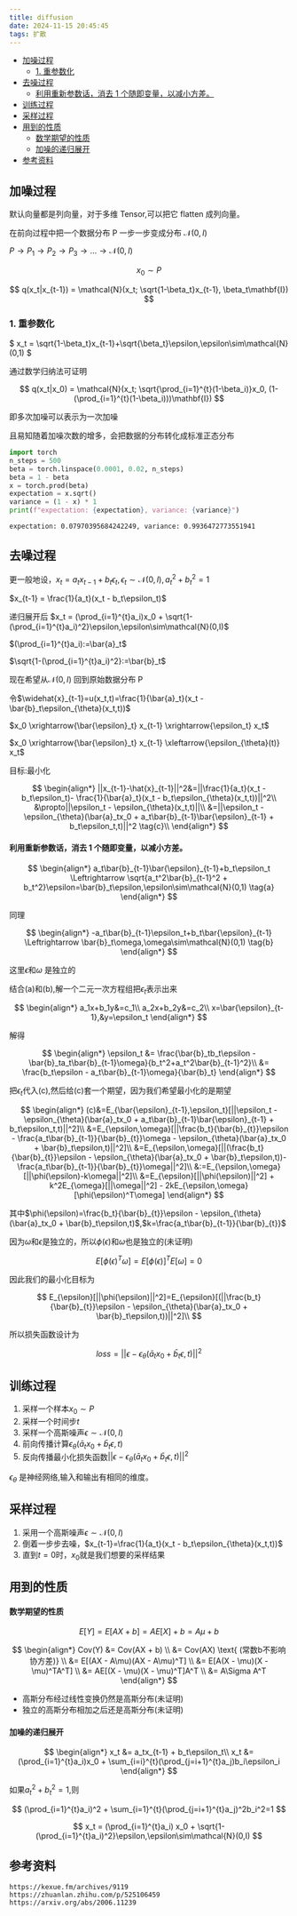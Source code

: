 ```yaml
---
title: diffusion
date: 2024-11-15 20:45:45
tags: 扩散
---
```


- [加噪过程](#加噪过程)
  - [1. 重参数化](#1-重参数化)
- [去噪过程](#去噪过程)
    - [利用重新参数话，消去 1 个随即变量，以减小方差。](#利用重新参数话消去-1-个随即变量以减小方差)
- [训练过程](#训练过程)
- [采样过程](#采样过程)
- [用到的性质](#用到的性质)
    - [数学期望的性质](#数学期望的性质)
    - [加噪的递归展开](#加噪的递归展开)
- [参考资料](#参考资料)

## 加噪过程

默认向量都是列向量，对于多维 Tensor,可以把它 flatten 成列向量。

在前向过程中把一个数据分布 P 一步一步变成分布 $\mathcal{N}(0,I)$

$P \rightarrow P_1 \rightarrow P_2 \rightarrow P_3 \rightarrow ... \rightarrow \mathcal{N}(0,I)$

$$
x_0\sim{P}
$$

$$
q(x_t|x_{t-1}) = \mathcal{N}(x_t; \sqrt{1-\beta_t}x_{t-1}, \beta_t\mathbf{I})
$$

### 1. 重参数化

$
x_t = \sqrt{1-\beta_t}x_{t-1}+\sqrt{\beta_t}\epsilon,\epsilon\sim\mathcal{N}(0,1)
$

通过数学归纳法可证明

$$
q(x_t|x_0) = \mathcal{N}(x_t; \sqrt{\prod_{i=1}^{t}(1-\beta_i)}x_0, (1-(\prod_{i=1}^{t}(1-\beta_i)))\mathbf{I})
$$

即多次加噪可以表示为一次加噪

且易知随着加噪次数的增多，会把数据的分布转化成标准正态分布

```python
import torch
n_steps = 500
beta = torch.linspace(0.0001, 0.02, n_steps)
beta = 1 - beta
x = torch.prod(beta)
expectation = x.sqrt()
variance = (1 - x) * 1
print(f"expectation: {expectation}, variance: {variance}")
```

```
expectation: 0.07970395684242249, variance: 0.9936472773551941
```

## 去噪过程

更一般地设，$x_t=a_tx_{t-1} + b_t\epsilon_t,\epsilon_t\sim \mathcal{N}(0,I),a_t^2+b_t^2=1$

$x_{t-1} = \frac{1}{a_t}(x_t - b_t\epsilon_t)$

递归展开后 $x_t = (\prod_{i=1}^{t}a_i)x_0 + \sqrt{1-(\prod_{i=1}^{t}a_i)^2}\epsilon,\epsilon\sim\mathcal{N}(0,I)$

$(\prod_{i=1}^{t}a_i):=\bar{a}_t$

$\sqrt{1-(\prod_{i=1}^{t}a_i)^2}:=\bar{b}_t$

现在希望从$\mathcal{N}(0,I)$ 回到原始数据分布 P

令$\widehat{x}_{t-1}=u(x_t,t)=\frac{1}{\bar{a}_t}(x_t - \bar{b}_t\epsilon_{\theta}(x_t,t))$

$x_0 \xrightarrow{\bar{\epsilon}_t} x_{t-1} \xrightarrow{\epsilon_t} x_t$

$x_0 \xrightarrow{\bar{\epsilon}_t} x_{t-1} \xleftarrow{\epsilon_{\theta}(t)} x_t$

目标:最小化

$$
\begin{align*}
||x_{t-1}-\hat{x}_{t-1}||^2&=||\frac{1}{a_t}(x_t - b_t\epsilon_t)- \frac{1}{\bar{a}_t}(x_t - b_t\epsilon_{\theta}(x_t,t))||^2\\
&\propto||\epsilon_t - \epsilon_{\theta}(x_t,t)||\\
&=||\epsilon_t - \epsilon_{\theta}(\bar{a}_tx_0 + a_t\bar{b}_{t-1}\bar{\epsilon}_{t-1} + b_t\epsilon_t,t)||^2 \tag{c}\\
\end{align*}
$$

#### 利用重新参数话，消去 1 个随即变量，以减小方差。

$$
\begin{align*}
a_t\bar{b}_{t-1}\bar{\epsilon}_{t-1}+b_t\epsilon_t \Leftrightarrow \sqrt{a_t^2\bar{b}_{t-1}^2 + b_t^2}\epsilon=\bar{b}_t\epsilon,\epsilon\sim\mathcal{N}(0,1) \tag{a}
\end{align*}
$$

同理

$$
\begin{align*}
-a_t\bar{b}_{t-1}\epsilon_t+b_t\bar{\epsilon}_{t-1} \Leftrightarrow \bar{b}_t\omega,\omega\sim\mathcal{N}(0,1) \tag{b}
\end{align*}
$$

这里$\epsilon$和$\omega$ 是独立的

结合(a)和(b),解一个二元一次方程组把$\epsilon_t$表示出来

$$
\begin{align*}
a_1x+b_1y&=c_1\\
a_2x+b_2y&=c_2\\
x=\bar{\epsilon}_{t-1},&y=\epsilon_t
\end{align*}
$$

解得

$$
\begin{align*}
\epsilon_t &= \frac{\bar{b}_tb_t\epsilon - \bar{b}_ta_t\bar{b}_{t-1}\omega}{b_t^2+a_t^2\bar{b}_{t-1}^2}\\
&= \frac{b_t\epsilon - a_t\bar{b}_{t-1}\omega}{\bar{b}_t}
\end{align*}
$$

把$\epsilon_t$代入(c),然后给(c)套一个期望，因为我们希望最小化的是期望

$$
\begin{align*}
(c)&=E_{\bar{\epsilon}_{t-1},\epsilon_t}[||\epsilon_t - \epsilon_{\theta}(\bar{a}_tx_0 + a_t\bar{b}_{t-1}\bar{\epsilon}_{t-1} + b_t\epsilon_t,t)||^2]\\
&=E_{\epsilon,\omega}[||\frac{b_t}{\bar{b}_{t}}\epsilon - \frac{a_t\bar{b}_{t-1}}{\bar{b}_{t}}\omega - \epsilon_{\theta}(\bar{a}_tx_0 + \bar{b}_t\epsilon,t)||^2]\\
&=E_{\epsilon,\omega}[||(\frac{b_t}{\bar{b}_{t}}\epsilon - \epsilon_{\theta}(\bar{a}_tx_0 + \bar{b}_t\epsilon,t))- \frac{a_t\bar{b}_{t-1}}{\bar{b}_{t}}\omega||^2]\\
&:=E_{\epsilon,\omega}[||\phi(\epsilon)-k\omega||^2]\\
&=E_{\epsilon}[||\phi(\epsilon)||^2] + k^2E_{\omega}[||\omega||^2] - 2kE_{\epsilon,\omega}[\phi(\epsilon)^T\omega]
\end{align*}
$$

其中$\phi(\epsilon)=\frac{b_t}{\bar{b}_{t}}\epsilon - \epsilon_{\theta}(\bar{a}_tx_0 + \bar{b}_t\epsilon,t)$,$k=\frac{a_t\bar{b}_{t-1}}{\bar{b}_{t}}$

因为$\omega$和$\epsilon$是独立的，所以$\phi(\epsilon)$和$\omega$也是独立的(未证明)

$$
E[\phi(\epsilon)^T\omega] = E[\phi(\epsilon)]^TE[\omega] = 0
$$

因此我们的最小化目标为

$$
E_{\epsilon}[||\phi(\epsilon)||^2]=E_{\epsilon}[(||\frac{b_t}{\bar{b}_{t}}\epsilon - \epsilon_{\theta}(\bar{a}_tx_0 + \bar{b}_t\epsilon,t))||^2]\\
$$

所以损失函数设计为

$$
loss = ||\epsilon - \epsilon_{\theta}(\bar{a}_tx_0 + \bar{b}_t\epsilon,t)||^2
$$

## 训练过程

1. 采样一个样本$x_0 \sim P$
2. 采样一个时间步$t$
3. 采样一个高斯噪声$\epsilon \sim \mathcal{N}(0,I)$
4. 前向传播计算$\epsilon_{\theta}(\bar{a}_tx_0 + \bar{b}_t\epsilon,t)$
5. 反向传播最小化损失函数$|| \epsilon - \epsilon_{\theta}(\bar{a}_tx_0 + \bar{b}_t\epsilon,t)||^2$

$\epsilon_{\theta}$ 是神经网络,输入和输出有相同的维度。

## 采样过程

1. 采用一个高斯噪声$\epsilon \sim \mathcal{N}(0,I)$
2. 倒着一步步去噪，$x_{t-1}=\frac{1}{a_t}(x_t - b_t\epsilon_{\theta}(x_t,t))$
3. 直到$t=0$时，$x_0$就是我们想要的采样结果

## 用到的性质

#### 数学期望的性质

$$
    E[Y] = E[AX + b] = AE[X] + b = A\mu + b
$$

$$
    \begin{align*}
    Cov(Y) &= Cov(AX + b) \\
    &= Cov(AX) \text{ (常数b不影响协方差)} \\
    &= E[(AX - A\mu)(AX - A\mu)^T] \\
    &= E[A(X - \mu)(X - \mu)^TA^T] \\
    &= AE[(X - \mu)(X - \mu)^T]A^T \\
    &= A\Sigma A^T
    \end{align*}
$$

- 高斯分布经过线性变换仍然是高斯分布(未证明)
- 独立的高斯分布相加之后还是高斯分布(未证明)

#### 加噪的递归展开

$$
\begin{align*}
x_t &= a_tx_{t-1} + b_t\epsilon_t\\
x_t &= (\prod_{i=1}^{t}a_i)x_0 + \sum_{i=i}^{t}(\prod_{j=i+1}^{t}a_j)b_i\epsilon_i
\end{align*}
$$

如果$a_t^2+b_t^2=1$,则

$$
(\prod_{i=1}^{t}a_i)^2 + \sum_{i=1}^{t}(\prod_{j=i+1}^{t}a_j)^2b_i^2=1
$$

$$
x_t = (\prod_{i=1}^{t}a_i) x_0 + \sqrt{1-(\prod_{i=1}^{t}a_i)^2}\epsilon,\epsilon\sim\mathcal{N}(0,I)
$$

## 参考资料

```
https://kexue.fm/archives/9119
https://zhuanlan.zhihu.com/p/525106459
https://arxiv.org/abs/2006.11239
```
